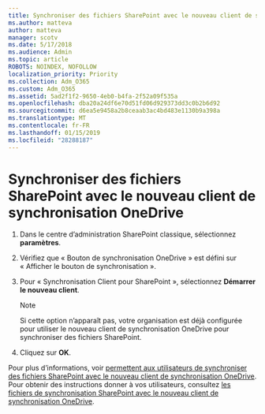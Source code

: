```yaml
---
title: Synchroniser des fichiers SharePoint avec le nouveau client de synchronisation OneDrive
ms.author: matteva
author: matteva
manager: scotv
ms.date: 5/17/2018
ms.audience: Admin
ms.topic: article
ROBOTS: NOINDEX, NOFOLLOW
localization_priority: Priority
ms.collection: Adm_O365
ms.custom: Adm_O365
ms.assetid: 5ad2f1f2-9650-4eb0-b4fa-2f52a09f535a
ms.openlocfilehash: dba20a24df6e70d51fd06d929373dd3c0b2b6d92
ms.sourcegitcommit: d6ea5e9458a2b8ceaab3ac4bd483e1130b9a398a
ms.translationtype: MT
ms.contentlocale: fr-FR
ms.lasthandoff: 01/15/2019
ms.locfileid: "28288187"
---
```

# <a name="sync-sharepoint-files-with-the-new-onedrive-sync-client"></a>Synchroniser des fichiers SharePoint avec le nouveau client de synchronisation OneDrive

1. Dans le centre d’administration SharePoint classique, sélectionnez **paramètres**.
    
2. Vérifiez que « Bouton de synchronisation OneDrive » est défini sur « Afficher le bouton de synchronisation ».
    
3. Pour « Synchronisation Client pour SharePoint », sélectionnez **Démarrer le nouveau client**.
    
    > [!NOTE]
    > Si cette option n’apparaît pas, votre organisation est déjà configurée pour utiliser le nouveau client de synchronisation OneDrive pour synchroniser des fichiers SharePoint. 
  
4. Cliquez sur **OK**.
    
Pour plus d’informations, voir [permettent aux utilisateurs de synchroniser des fichiers SharePoint avec le nouveau client de synchronisation OneDrive](https://go.microsoft.com/fwlink/?linkid=866433). Pour obtenir des instructions donner à vos utilisateurs, consultez [les fichiers de synchronisation SharePoint avec le nouveau client de synchronisation OneDrive](https://go.microsoft.com/fwlink/?linkid=866427).
  

